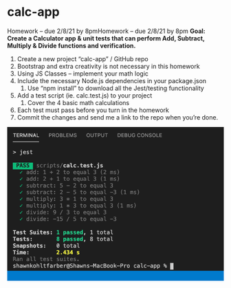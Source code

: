 # calc-app

Homework – due 2/8/21 by 8pmHomework – due 2/8/21 by 8pm
**Goal: Create a Calculator app & unit tests that can perform Add, Subtract, Multiply & Divide functions and verification.**
 
1. Create a new project “calc-app” / GitHub repo
1. Bootstrap and extra creativity is not necessary in this homework
1. Using JS Classes – implement your math logic
1. Include the necessary Node.js dependencies in your package.json
   1. Use “npm install” to download all the Jest/testing functionality
1. Add a test script (ie. calc.test.js) to your project
   1. Cover the 4 basic math calculations
1. Each test must pass before you turn in the homework
1. Commit the changes and send me a link to the repo when you’re done.

![Jest Test Results](/test.png)
